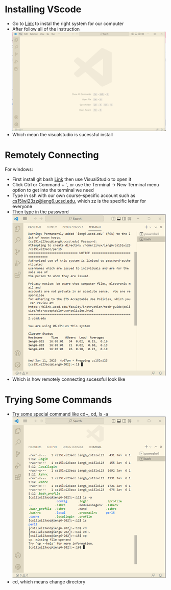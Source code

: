 # Installing VScode
* Go to [Link](https://code.visualstudio.com/) to instal the right system for our computer
* After follow all of the instruction 
![Image](https://github.com/krjyuah/cse15l-lab-reports/blob/main/vs%20code.png)
* Which mean the visualstudio is sucessful install 

# Remotely Connecting
For windows:
  * First install git bash [Link](https://git-scm.com/download/win)  then use VisualStudio to open it
  * Click Ctrl or Command + `, or use the Terminal → New Terminal menu option to get into the terminal we need 
  * Type in ssh with our own course-specific account such as cs15lwi23zz@ieng6.ucsd.edu, which zz is the specific letter for everyone
  * Then type in the password
![Image](https://github.com/krjyuah/cse15l-lab-reports/blob/main/Screenshot_20230111_040858.png)
  * Which is how remotely connecting sucessful look like

# Trying Some Commands
*  Try some special command like cd~, cd, ls -a
![Image](https://github.com/krjyuah/cse15l-lab-reports/blob/main/command.png)
* cd, which means change directory

